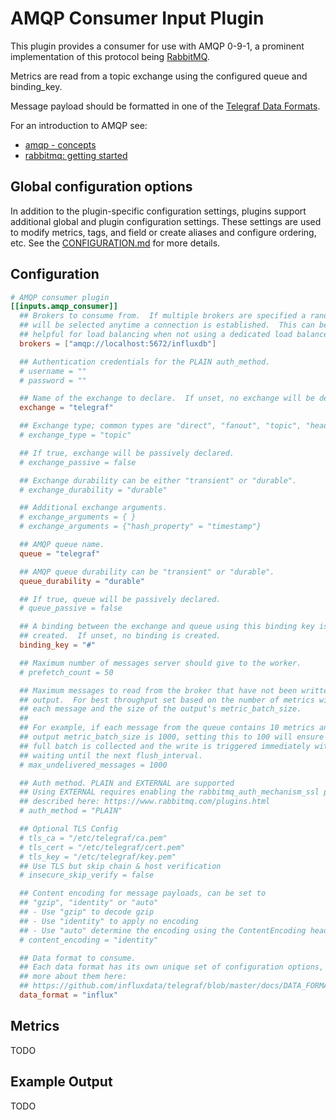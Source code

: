 # AMQP Consumer Input Plugin

This plugin provides a consumer for use with AMQP 0-9-1, a prominent
implementation of this protocol being [RabbitMQ](https://www.rabbitmq.com/).

Metrics are read from a topic exchange using the configured queue and
binding_key.

Message payload should be formatted in one of the [Telegraf Data
Formats](../../../docs/DATA_FORMATS_INPUT.md).

For an introduction to AMQP see:

- [amqp - concepts](https://www.rabbitmq.com/tutorials/amqp-concepts.html)
- [rabbitmq: getting started](https://www.rabbitmq.com/getstarted.html)

## Global configuration options <!-- @/docs/includes/plugin_config.md -->

In addition to the plugin-specific configuration settings, plugins support
additional global and plugin configuration settings. These settings are used to
modify metrics, tags, and field or create aliases and configure ordering, etc.
See the [CONFIGURATION.md][CONFIGURATION.md] for more details.

[CONFIGURATION.md]: ../../../docs/CONFIGURATION.md

## Configuration

```toml @sample.conf
# AMQP consumer plugin
[[inputs.amqp_consumer]]
  ## Brokers to consume from.  If multiple brokers are specified a random broker
  ## will be selected anytime a connection is established.  This can be
  ## helpful for load balancing when not using a dedicated load balancer.
  brokers = ["amqp://localhost:5672/influxdb"]

  ## Authentication credentials for the PLAIN auth_method.
  # username = ""
  # password = ""

  ## Name of the exchange to declare.  If unset, no exchange will be declared.
  exchange = "telegraf"

  ## Exchange type; common types are "direct", "fanout", "topic", "header", "x-consistent-hash".
  # exchange_type = "topic"

  ## If true, exchange will be passively declared.
  # exchange_passive = false

  ## Exchange durability can be either "transient" or "durable".
  # exchange_durability = "durable"

  ## Additional exchange arguments.
  # exchange_arguments = { }
  # exchange_arguments = {"hash_property" = "timestamp"}

  ## AMQP queue name.
  queue = "telegraf"

  ## AMQP queue durability can be "transient" or "durable".
  queue_durability = "durable"

  ## If true, queue will be passively declared.
  # queue_passive = false

  ## A binding between the exchange and queue using this binding key is
  ## created.  If unset, no binding is created.
  binding_key = "#"

  ## Maximum number of messages server should give to the worker.
  # prefetch_count = 50

  ## Maximum messages to read from the broker that have not been written by an
  ## output.  For best throughput set based on the number of metrics within
  ## each message and the size of the output's metric_batch_size.
  ##
  ## For example, if each message from the queue contains 10 metrics and the
  ## output metric_batch_size is 1000, setting this to 100 will ensure that a
  ## full batch is collected and the write is triggered immediately without
  ## waiting until the next flush_interval.
  # max_undelivered_messages = 1000

  ## Auth method. PLAIN and EXTERNAL are supported
  ## Using EXTERNAL requires enabling the rabbitmq_auth_mechanism_ssl plugin as
  ## described here: https://www.rabbitmq.com/plugins.html
  # auth_method = "PLAIN"

  ## Optional TLS Config
  # tls_ca = "/etc/telegraf/ca.pem"
  # tls_cert = "/etc/telegraf/cert.pem"
  # tls_key = "/etc/telegraf/key.pem"
  ## Use TLS but skip chain & host verification
  # insecure_skip_verify = false

  ## Content encoding for message payloads, can be set to
  ## "gzip", "identity" or "auto"
  ## - Use "gzip" to decode gzip
  ## - Use "identity" to apply no encoding
  ## - Use "auto" determine the encoding using the ContentEncoding header
  # content_encoding = "identity"

  ## Data format to consume.
  ## Each data format has its own unique set of configuration options, read
  ## more about them here:
  ## https://github.com/influxdata/telegraf/blob/master/docs/DATA_FORMATS_INPUT.md
  data_format = "influx"
```

## Metrics

TODO

## Example Output

TODO
